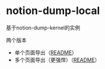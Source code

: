# notion-dump-local

基于notion-dump-kernel的实例



两个版本

-   单个页面导出（[README](https://github.com/delta1037/notion-dump-local/blob/main/README_single.md)）
-   多个页面导出（更强悍）（[README](https://github.com/delta1037/notion-dump-local/blob/main/README_multi.md)）

